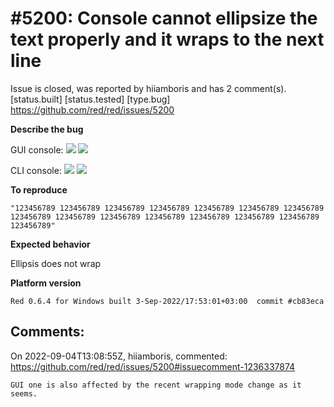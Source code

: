 
#5200: Console cannot ellipsize the text properly and it wraps to the next line
================================================================================
Issue is closed, was reported by hiiamboris and has 2 comment(s).
[status.built] [status.tested] [type.bug]
<https://github.com/red/red/issues/5200>

**Describe the bug**

GUI console:
![](https://i.gyazo.com/9dc143c2262c5f6fee1e861e2570cba6.png)
![](https://i.gyazo.com/75a3ccc164a12891d6870d6c3889cd03.png)

CLI console:
![](https://i.gyazo.com/d1558472c31835bab48cd29726923e46.png)
![](https://i.gyazo.com/e21a43c8d91501b19ced5ac1eb51683e.png)

**To reproduce**
```
"123456789 123456789 123456789 123456789 123456789 123456789 123456789 123456789 123456789 123456789 123456789 123456789 123456789 123456789 123456789"
```

**Expected behavior**

Ellipsis does not wrap

**Platform version**
```
Red 0.6.4 for Windows built 3-Sep-2022/17:53:01+03:00  commit #cb83eca
```



Comments:
--------------------------------------------------------------------------------

On 2022-09-04T13:08:55Z, hiiamboris, commented:
<https://github.com/red/red/issues/5200#issuecomment-1236337874>

    GUI one is also affected by the recent wrapping mode change as it seems.

